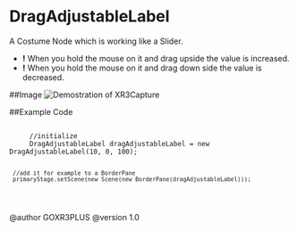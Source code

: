 # DragAdjustableLabel

  A Costume Node which is working like a Slider. <br>
 * <b>!</b> When you hold the mouse on it and drag upside the value is increased. <br>
 * <b>!</b> When you hold the mouse on it and drag down side the value is decreased.
  
 
##Image
![Demostration of XR3Capture](http://i.stack.imgur.com/zPbL0.png)

 
##Example Code
 
  <code>
     //initialize
     DragAdjustableLabel dragAdjustableLabel = new DragAdjustableLabel(10, 0, 100);
     
     //add it for example to a BorderPane
     primaryStage.setScene(new Scene(new BorderPane(dragAdjustableLabel)));
 </code>
  
  @author GOXR3PLUS
  @version 1.0
 

